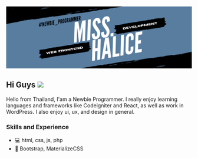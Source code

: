 ![](https://github.com/MidnightCore/MidnightCore/blob/master/Cordale.png)
## Hi Guys <img src="https://raw.githubusercontent.com/<OWNER>/<OWNER>/master/<GIF_NAME>.gif" width="30px">


Hello from Thailand, I'am a Newbie Programmer. 
I really enjoy learning languages and frameworks like Codeigniter and React, as well as work in WordPress. I also enjoy ui, ux, and design in general.

### Skills and Experience
* 💻  html, css, js, php
* 🎨  Bootstrap, MaterializeCSS

